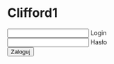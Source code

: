 # Clifford1
<!DOCTYPE html>
<html lang="en">
    <head>
        <meta charset="UTF-8" />
        <meta http-equiv="X-UA-Compatible" content="IE=edge" />
        <meta name="viewport" content="width=device-width, initial-scale=1.0" />
        <link rel="stylesheet" href="styles.css" />
        <title>Login</title>
    </head>
    <body>
        <div class="bg" aria-hidden="true">
            <div class="bg__dot"></div>
            <div class="bg__dot"></div>
        </div>
        <form class="form" autocomplete="off">
            <div class="form__icon" aria-hidden="true"></div>
            <div class="form__input-container">
                <input
                    aria-label="User"
                    class="form__input"
                    type="text"
                    id="user"
                    placeholder=" "
                />
                <label class="form__input-label" for="user">Login</label>
            </div>
            <div class="form__input-container">
                <input
                    aria-label="Password"
                    class="form__input"
                    type="password"
                    id="password"
                    placeholder=" "
                />
                <label class="form__input-label" for="password">Hasło</label>
            </div>
            <div class="form__spacer" aria-hidden="true"></div>
            <button class="form__button">Zaloguj</button>
        </form>
    </body>
</html>
